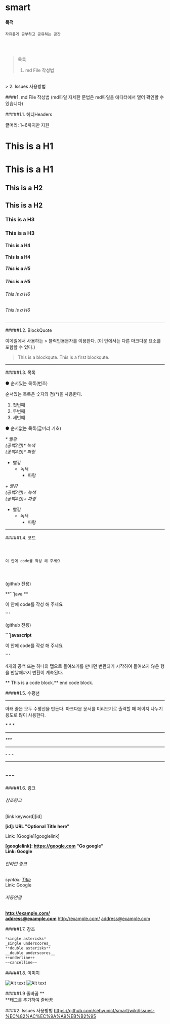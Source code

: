 # smart

#### 목적
```
자유롭게 공부하고 공유하는 공간
```
<br><br>

> 목록
> 1. md File 작성법
<br/>
> 2. Issues 사용방법

####1. md File 작성법
(md파일 자세한 문법은 md파일을 에디터에서 열어 확인할 수 있습니다)

#####1.1. 헤더Headers

글머리: 1~6까지만 지원

 # This is a H1
# This is a H1
 ## This is a H2
## This is a H2
 ### This is a H3
### This is a H3
 #### This is a H4
#### This is a H4
 ##### This is a H5
##### This is a H5
 ###### This is a H6
###### This is a H6

---

#####1.2. BlockQuote

이메일에서 사용하는 > 블럭인용문자를 이용한다.
(이 안에서는 다른 마크다운 요소를 포함할 수 있다.)

 > This is a blockqute.
>This is a first blockqute.

---

#####1.3. 목록

 ● 순서있는 목록(번호)

순서있는 목록은 숫자와 점(*)을 사용한다.

1. 첫번째
2. 두번째
3. 세번째

● 순서없는 목록(글머리 기호)

_* 빨강_
<br/>
_(공백2칸)* 녹색_
<br/>
_(공백4칸)* 파랑_

* 빨강
  * 녹색
    * 파랑

_+ 빨강_
<br/>
_(공백2칸)+ 녹색_
<br/>
_(공백4칸)+ 파랑_
    
+ 빨강
  + 녹색
    + 파랑

---

#####1.4. 코드 

**<pre><code>**

이 안에 code를 작성 해 주세요

**</code></pre>**

(github 전용)

**```java **

이 안에 code를 작성 해 주세요

**```**

(github 전용)

**```javascript**

이 안에 code를 작성 해 주세요

**```**

4개의 공백 또는 하나의 탭으로 들여쓰기를 만나면 변환되기 시작하여 들여쓰지 않은 행을 만날때까지 변환이 계속된다.

**    This is a code block.**
end code block.


#####1.5. 수평선<hr/>

아래 줄은 모두 수평선을 만든다. 마크다운 문서를 미리보기로 출력할 때 페이지 나누기 용도로 많이 사용한다.

_* * *_
* * *

_***_
***
**- - -**
- - -

**---**
-----------------

#####1.6. 링크

###### 참조링크

[link keyword][id]

**[id]: URL "Optional Title here"**

Link: [Google][googlelink]

**[googlelink]: https://google.com "Go google"**
<br/>
**Link: Google**


###### 인라인 링크

*syntax: [Title](link)*
<br/>
Link: Google


###### 자동연결

**<http://example.com/>**
<br/>
**<address@example.com>**
http://example.com/ address@example.com


#####1.7. 강조

```javascript
*single asterisks*
_single underscores_
**double asterisks**
__double underscores__
++underline++
~~cancelline~~
```

#####1.8. 이미지

![Alt text](/path/to/img.jpg)
![Alt text](/path/to/img.jpg "Optional title")

#####1.9 줄바꿈
 **<br/>**태그를 추가하여 줄바꿈


####2. Issues 사용방법
https://github.com/sehyunict/smart/wiki/Issues-%EC%82%AC%EC%9A%A9%EB%B2%95